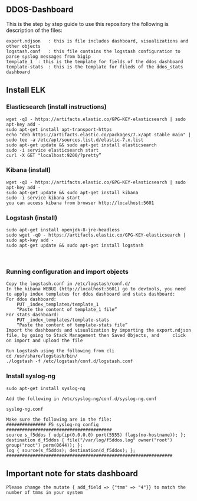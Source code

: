 ## DDOS-Dashboard
This is the step by step guide to use this repository
the following is description of the files:

	export.ndjson	: this is file includes dashboard, visualizations and other objects
	logstash.conf	: this file contains the logstash configuration to parse syslog messages from bigip
	template_1	: this is the template for fields of the ddos_dashboard
	template-stats	: this is the template for fileds of the ddos_stats dashboard

## Install ELK
### Elasticsearch (install instructions)
	wget -qO - https://artifacts.elastic.co/GPG-KEY-elasticsearch | sudo apt-key add -
	sudo apt-get install apt-transport-https
	echo "deb https://artifacts.elastic.co/packages/7.x/apt stable main" | sudo tee -a /etc/apt/sources.list.d/elastic-7.x.list
	sudo apt-get update && sudo apt-get install elasticsearch
	sudo -i service elasticsearch start
	curl -X GET "localhost:9200/?pretty”
### Kibana (install)
	wget -qO - https://artifacts.elastic.co/GPG-KEY-elasticsearch | sudo apt-key add -
	sudo apt-get update && sudo apt-get install kibana
	sudo -i service kibana start
	you can access kibana from browser http://localhost:5601
### Logstash (install)
	sudo apt-get install openjdk-8-jre-headless
	sudo wget -qO - https://artifacts.elastic.co/GPG-KEY-elasticsearch | sudo apt-key add -
	sudo apt-get update && sudo apt-get install logstash
 
### Running configuration and import objects

	Copy the logstash.conf in /etc/logstash/conf.d/
	In the kibana WEBUI (http://localhost:5601) go to devtools, you need to apply index templates for ddos dashboard and stats dashboard:
	For ddos dashboard:
		PUT _index_templates/template_1
		“Paste the content of template_1 file”
	For stats dashboard:
		PUT _index_templates/template-stats
		“Paste the content of template-stats file”
	Import the dashboards and visualization by importing the export.ndjson file, by going to Stack Management then Saved Objects, and 	  click on import and upload the file
 
	Run Logstash using the following from cli 
	cd /usr/share/logstash/bin/
	./logstash -f /etc/logstash/conf.d/logstash.conf


### Install syslog-ng

	sudo apt-get install syslog-ng

	Add the following in /etc/syslog-ng/conf.d/syslog-ng.conf

	syslog-ng.conf

	Make sure the following are in the file:
	############### F5 syslog-ng config ########################################
	source s_f5ddos { udp(ip(0.0.0.0) port(5555) flags(no-hostname)); };
	destination d_f5ddos { file("/var/log/f5ddos.log" owner("root") group("root") perm(0644)); };
	log { source(s_f5ddos); destination(d_f5ddos); };
	###############################################################

## Important note for stats dashboard
	Please change the mutate { add_field => {"tmm" => "4"}} to match the number of tmms in your system
